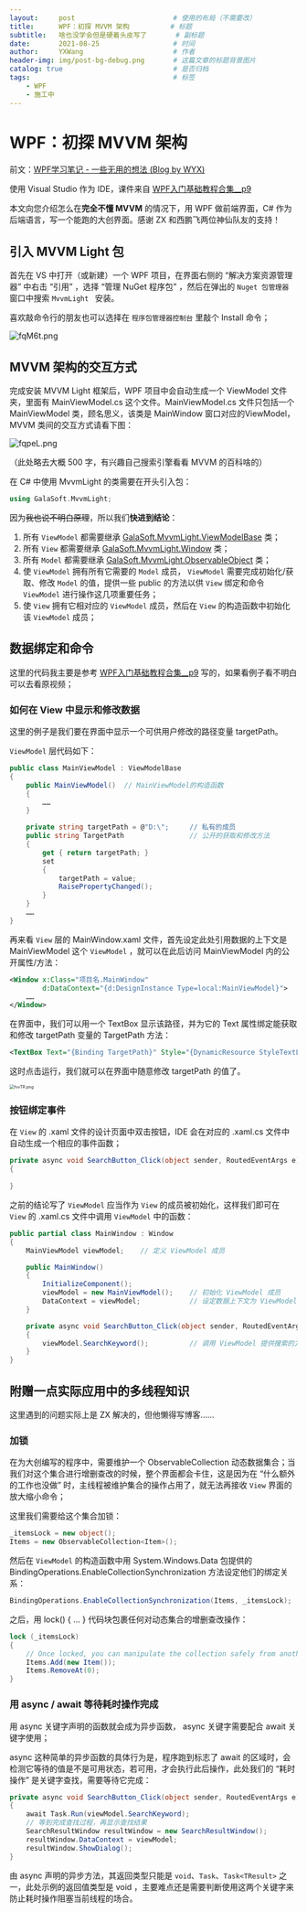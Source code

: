 ```yaml
---
layout:     post   				        # 使用的布局（不需要改）
title:      WPF：初探 MVVM 架构 			# 标题 
subtitle:   啥也没学会但是硬着头皮写了       # 副标题
date:       2021-08-25 				    # 时间
author:     YXWang 					    # 作者
header-img: img/post-bg-debug.png 	    # 这篇文章的标题背景图片
catalog: true 						    # 是否归档
tags:								    # 标签
    - WPF	
    - 施工中
---
```


# WPF：初探 MVVM 架构

前文：[WPF学习笔记 - 一些无用的想法 (Blog by WYX)](https://sayaka-4987.github.io/2021/08/20/WPF-beginner-notes/) 

使用 Visual Studio 作为 IDE，课件来自 [WPF入门基础教程合集__p9](https://www.bilibili.com/video/BV1mJ411F7zG?p=9) 

本文向您介绍怎么在**完全不懂 MVVM** 的情况下，用 WPF 做前端界面，C# 作为后端语言，写一个能跑的大创界面。感谢 ZX 和西鹏飞两位神仙队友的支持！



## 引入 MVVM Light 包

首先在 VS 中打开（或新建）一个 WPF 项目，在界面右侧的 “解决方案资源管理器” 中右击 “引用” ，选择 “管理 NuGet 程序包” ，然后在弹出的 `Nuget 包管理器` 窗口中搜索 `MvvmLight ` 安装。

喜欢敲命令行的朋友也可以选择在 `程序包管理器控制台` 里敲个 Install 命令；

![fqM6t.png](https://ss.im5i.com/2021/08/25/fqM6t.png)



## MVVM 架构的交互方式

完成安装 MVVM Light 框架后，WPF 项目中会自动生成一个 ViewModel 文件夹，里面有 MainViewModel.cs 这个文件。MainViewModel.cs 文件只包括一个 MainViewModel 类，顾名思义，该类是 MainWindow 窗口对应的ViewModel，MVVM 类间的交互方式请看下图：

![fqpeL.png](https://ss.im5i.com/2021/08/25/fqpeL.png)

（此处略去大概 500 字，有兴趣自己搜索引擎看看 MVVM 的百科啥的）

在 C# 中使用 MvvmLight 的类需要在开头引入包：

```c++
using GalaSoft.MvvmLight;
```

因为~~我也说不明白原理~~，所以我们**快进到结论**：

1. 所有 `ViewModel` 都需要继承 <u>GalaSoft.MvvmLight.ViewModelBase</u> 类；
2. 所有 `View` 都需要继承 <u>GalaSoft.MvvmLight.Window</u> 类；
3. 所有 `Model` 都需要继承 <u>GalaSoft.MvvmLight.ObservableObject</u> 类；
4. 使 `ViewModel` 拥有所有它需要的 `Model` 成员，  `ViewModel` 需要完成初始化/获取、修改 `Model` 的值，提供一些 public 的方法以供 `View` 绑定和命令 `ViewModel` 进行操作这几项重要任务；
5. 使 `View` 拥有它相对应的 `ViewModel` 成员，然后在 `View` 的构造函数中初始化该 `ViewModel` 成员；



## 数据绑定和命令

这里的代码我主要是参考 [WPF入门基础教程合集__p9](https://www.bilibili.com/video/BV1mJ411F7zG?p=9) 写的，如果看例子看不明白可以去看原视频；

### 如何在 View 中显示和修改数据

这里的例子是我们要在界面中显示一个可供用户修改的路径变量 targetPath。

`ViewModel` 层代码如下：

```c#
public class MainViewModel : ViewModelBase
{
    public MainViewModel()  // MainViewModel的构造函数
    {
    	……
    }

    private string targetPath = @"D:\";		// 私有的成员
    public string TargetPath				// 公开的获取和修改方法
    {
        get { return targetPath; }
        set
        {
            targetPath = value;
            RaisePropertyChanged();
        }
    }
    ……
}
```

再来看 `View` 层的 MainWindow.xaml 文件，首先设定此处引用数据的上下文是 MainViewModel 这个 `ViewModel` ，就可以在此后访问 MainViewModel 内的公开属性/方法：

```xml
<Window x:Class="项目名.MainWindow"
        d:DataContext="{d:DesignInstance Type=local:MainViewModel}">
    ……
</Window>
```

在界面中，我们可以用一个  TextBox 显示该路径，并为它的 Text 属性绑定能获取和修改 targetPath 变量的 TargetPath 方法：

```xml
<TextBox Text="{Binding TargetPath}" Style="{DynamicResource StyleTextLine}" Margin="10,0,10,10"></TextBox>
```

这时点击运行，我们就可以在界面中随意修改 targetPath 的值了。

<img src="https://ss.im5i.com/2021/08/25/fvvTR.png" alt="fvvTR.png" style="zoom: 50%;" />

### 按钮绑定事件

在 `View` 的 .xaml 文件的设计页面中双击按钮，IDE 会在对应的 .xaml.cs 文件中自动生成一个相应的事件函数；

```c#
private async void SearchButton_Click(object sender, RoutedEventArgs e)
{
	
}
```

之前的结论写了 `ViewModel` 应当作为 `View` 的成员被初始化，这样我们即可在 `View` 的 .xaml.cs 文件中调用 `ViewModel` 中的函数：

```c#
public partial class MainWindow : Window
{
    MainViewModel viewModel;	// 定义 ViewModel 成员

    public MainWindow()
    {
        InitializeComponent();
        viewModel = new MainViewModel();	// 初始化 ViewModel 成员
        DataContext = viewModel;			// 设定数据上下文为 ViewModel 
    }

    private async void SearchButton_Click(object sender, RoutedEventArgs e)
    {
        viewModel.SearchKeyword();			// 调用 ViewModel 提供搜索的方法
    }
}
```



## 附赠一点实际应用中的多线程知识

这里遇到的问题实际上是 ZX 解决的，但他懒得写博客……

### 加锁

在为大创编写的程序中，需要维护一个 ObservableCollection 动态数据集合；当我们对这个集合进行增删查改的时候，整个界面都会卡住，这是因为在 “什么额外的工作也没做” 时，主线程被维护集合的操作占用了，就无法再接收 `View` 界面的放大缩小命令；

这里我们需要给这个集合加锁：

```c#
_itemsLock = new object();
Items = new ObservableCollection<Item>();
```

然后在 `ViewModel` 的构造函数中用 System.Windows.Data 包提供的 BindingOperations.EnableCollectionSynchronization 方法设定他们的绑定关系：

```c#
BindingOperations.EnableCollectionSynchronization(Items, _itemsLock);
```

之后，用 lock() { ... } 代码块包裹任何对动态集合的增删查改操作：

```c#
lock (_itemsLock)
{
    // Once locked, you can manipulate the collection safely from another thread
    Items.Add(new Item());
    Items.RemoveAt(0);
}
```

### 用 async / await 等待耗时操作完成

用 async 关键字声明的函数就会成为异步函数， async 关键字需要配合 await 关键字使用；

async 这种简单的异步函数的具体行为是，程序跑到标志了 await 的区域时，会检测它等待的值是不是可用状态，若可用，才会执行此后操作，此处我们的 “耗时操作” 是关键字查找，需要等待它完成：

```c#
private async void SearchButton_Click(object sender, RoutedEventArgs e)
{
    await Task.Run(viewModel.SearchKeyword);
    // 等到完成查找过程，再显示查找结果
    SearchResultWindow resultWindow = new SearchResultWindow();	
    resultWindow.DataContext = viewModel;
    resultWindow.ShowDialog();
}
```

由 async 声明的异步方法，其返回类型只能是 `void`、`Task`、`Task<TResult>` 之一，此处示例的返回值类型是 void ，主要难点还是需要判断使用这两个关键字来防止耗时操作阻塞当前线程的场合。

